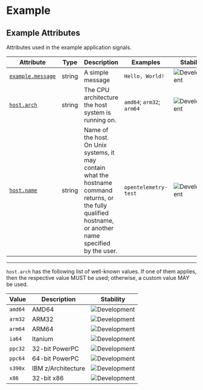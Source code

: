 <!-- NOTE: THIS FILE IS AUTOGENERATED. DO NOT EDIT BY HAND. -->
<!-- see templates/registry/markdown/attribute_namespace.md.j2 -->

# Example

## Example Attributes

Attributes used in the example application signals.

| Attribute | Type | Description | Examples | Stability |
|---|---|---|---|---|
| <a id="example-message" href="#example-message">`example.message`</a> | string | A simple message | `Hello, World!` | ![Development](https://img.shields.io/badge/-development-blue) |
| <a id="host-arch" href="#host-arch">`host.arch`</a> | string | The CPU architecture the host system is running on. | `amd64`; `arm32`; `arm64` | ![Development](https://img.shields.io/badge/-development-blue) |
| <a id="host-name" href="#host-name">`host.name`</a> | string | Name of the host. On Unix systems, it may contain what the hostname command returns, or the fully qualified hostname, or another name specified by the user. | `opentelemetry-test` | ![Development](https://img.shields.io/badge/-development-blue) |

---

`host.arch` has the following list of well-known values. If one of them applies, then the respective value MUST be used; otherwise, a custom value MAY be used.

| Value  | Description | Stability |
|---|---|---|
| `amd64` | AMD64 | ![Development](https://img.shields.io/badge/-development-blue) |
| `arm32` | ARM32 | ![Development](https://img.shields.io/badge/-development-blue) |
| `arm64` | ARM64 | ![Development](https://img.shields.io/badge/-development-blue) |
| `ia64` | Itanium | ![Development](https://img.shields.io/badge/-development-blue) |
| `ppc32` | 32-bit PowerPC | ![Development](https://img.shields.io/badge/-development-blue) |
| `ppc64` | 64-bit PowerPC | ![Development](https://img.shields.io/badge/-development-blue) |
| `s390x` | IBM z/Architecture | ![Development](https://img.shields.io/badge/-development-blue) |
| `x86` | 32-bit x86 | ![Development](https://img.shields.io/badge/-development-blue) |

